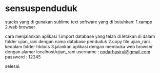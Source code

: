 # sensuspenduduk
stacks yang di gunakan sublime text
software yang di butuhkan:
1.xampp
2.web browser

cara menjalankan aplikasi
1.import database yang telah di letakan di dalam folder ujian_rani dengan nama database
   penduduk
2.copy file ujian_rani kedalam folder htdocs
3.jalankan aplikasi dengan membuka web browser dengan alamar localhost/ujian_rani
username : qodarhasirul@gmail.com
password : 12345

selesai.
